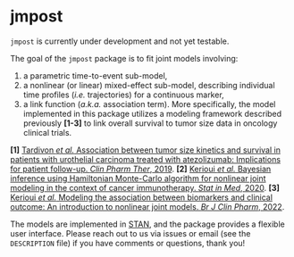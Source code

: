 # jmpost

`jmpost` is currently under development and not yet testable.

The goal of the `jmpost` package is to fit joint models involving:

1. a parametric time-to-event sub-model,
2. a nonlinear (or linear) mixed-effect sub-model, describing individual time profiles (_i.e._ trajectories) for a continuous marker,
3. a link function (_a.k.a._ association term).
More specifically, the model implemented in this package utilizes a modeling framework described previously **[1-3]** to link overall survival to tumor size data in oncology clinical trials.

**[1]** [Tardivon _et al._ Association between tumor size kinetics and survival in patients with urothelial carcinoma treated with atezolizumab: Implications for patient follow-up. _Clin Pharm Ther_, 2019](https://doi.org/10.1002/cpt.1450).
**[2]** [Kerioui _et al._ Bayesian inference using Hamiltonian Monte-Carlo algorithm for nonlinear joint modeling in the context of cancer immunotherapy. _Stat in Med_, 2020](https://doi.org/10.1002/sim.8756).
**[3]** [Kerioui _et al._ Modeling the association between biomarkers and clinical outcome: An introduction to nonlinear joint models. _Br J Clin Pharm_, 2022](https://doi.org/10.1111/bcp.15200).

The models are implemented in [STAN](https://mc-stan.org/), and the package provides a flexible user interface.
Please reach out to us via issues or email (see the `DESCRIPTION` file) if you have comments or questions, thank you!
